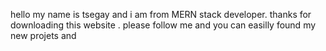 hello my name is tsegay and i am from MERN stack developer. thanks for downloading this website . please follow me and you can easilly found my new projets and 
